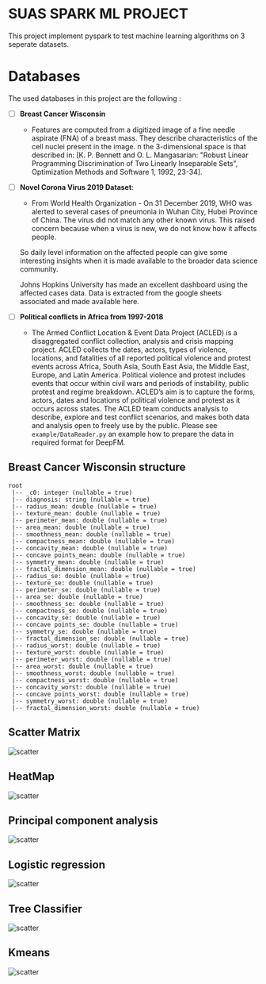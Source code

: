 # SUAS SPARK ML PROJECT

This project implement pyspark to test machine learning algorithms on 3 seperate datasets.

# Databases
The used databases in this project are the following :
- [ ] **Breast Cancer Wisconsin** 
    - Features are computed from a digitized image of a fine needle aspirate (FNA) of a breast mass. They describe characteristics of the cell nuclei present in the image.
		n the 3-dimensional space is that described in: [K. P. Bennett and O. L. Mangasarian: "Robust Linear Programming Discrimination of Two Linearly Inseparable Sets", Optimization Methods and Software 1, 1992, 23-34]. 
- [ ] **Novel Corona Virus 2019 Dataset**: 
	- From World Health Organization - On 31 December 2019, WHO was alerted to several cases of pneumonia in Wuhan City, Hubei Province of China. The virus did not match any other known virus. This raised concern because when a virus is new, we do not know how it affects people.

	So daily level information on the affected people can give some interesting insights when it is made available to the broader data science community.

	Johns Hopkins University has made an excellent dashboard using the affected cases data. Data is extracted from the google sheets associated and made available here.
- [ ] **Political conflicts in Africa from 1997-2018**
    - The Armed Conflict Location & Event Data Project (ACLED) is a disaggregated conflict collection, analysis and crisis mapping project. ACLED collects the dates, actors, types of violence, locations, and fatalities of all reported political violence and protest events across Africa, South Asia, South East Asia, the Middle East, Europe, and Latin America. Political violence and protest includes events that occur within civil wars and periods of instability, public protest and regime breakdown. ACLED’s aim is to capture the forms, actors, dates and locations of political violence and protest as it occurs across states. The ACLED team conducts analysis to describe, explore and test conflict scenarios, and makes both data and analysis open to freely use by the public.
Please see `example/DataReader.py` an example how to prepare the data in required format for DeepFM.

## Breast Cancer Wisconsin structure

```
root
 |-- _c0: integer (nullable = true)
 |-- diagnosis: string (nullable = true)
 |-- radius_mean: double (nullable = true)
 |-- texture_mean: double (nullable = true)
 |-- perimeter_mean: double (nullable = true)
 |-- area_mean: double (nullable = true)
 |-- smoothness_mean: double (nullable = true)
 |-- compactness_mean: double (nullable = true)
 |-- concavity_mean: double (nullable = true)
 |-- concave points_mean: double (nullable = true)
 |-- symmetry_mean: double (nullable = true)
 |-- fractal_dimension_mean: double (nullable = true)
 |-- radius_se: double (nullable = true)
 |-- texture_se: double (nullable = true)
 |-- perimeter_se: double (nullable = true)
 |-- area_se: double (nullable = true)
 |-- smoothness_se: double (nullable = true)
 |-- compactness_se: double (nullable = true)
 |-- concavity_se: double (nullable = true)
 |-- concave points_se: double (nullable = true)
 |-- symmetry_se: double (nullable = true)
 |-- fractal_dimension_se: double (nullable = true)
 |-- radius_worst: double (nullable = true)
 |-- texture_worst: double (nullable = true)
 |-- perimeter_worst: double (nullable = true)
 |-- area_worst: double (nullable = true)
 |-- smoothness_worst: double (nullable = true)
 |-- compactness_worst: double (nullable = true)
 |-- concavity_worst: double (nullable = true)
 |-- concave points_worst: double (nullable = true)
 |-- symmetry_worst: double (nullable = true)
 |-- fractal_dimension_worst: double (nullable = true)
 ```


## Scatter Matrix 

![scatter](figures/Breast_cancer/scatter_matrix.png)

## HeatMap 

![scatter](figures/Breast_cancer/heat_map.png)

## Principal component analysis

![scatter](figures/Breast_cancer/PCA.png)

## Logistic regression

![scatter](figures/Breast_cancer/logistic_regression.png)

## Tree Classifier

![scatter](figures/Breast_cancer/tree_classifier.png)

## Kmeans

![scatter](figures/Breast_cancer/kmeans.png)

